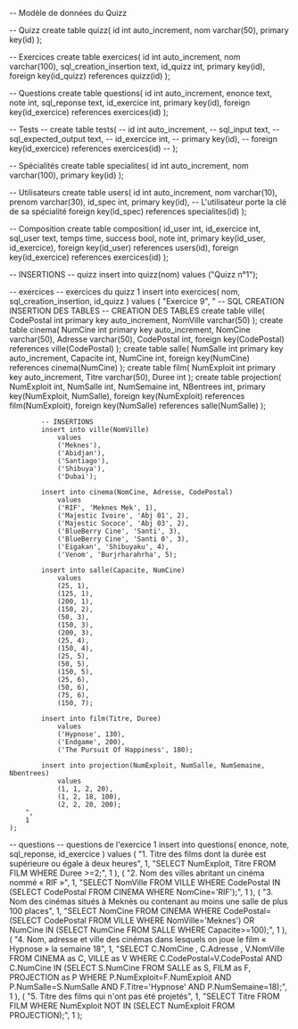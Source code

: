-- Modèle de données du Quizz

-- Quizz
create table quizz(
    id int auto_increment,
    nom varchar(50),
    primary key(id)
);

-- Exercices
create table exercices(
    id int auto_increment,
    nom varchar(100),
    sql_creation_insertion text,
    id_quizz int,
    primary key(id),
    foreign key(id_quizz) references quizz(id)
);

-- Questions
create table questions(
    id int auto_increment,
    enonce text,
    note int,
    sql_reponse text,
    id_exercice int,
    primary key(id),
    foreign key(id_exercice) references exercices(id)
);
  

-- Tests
-- create table tests(
--   id int auto_increment,
--   sql_input text,
--   sql_expected_output text,
--   id_exercice int,
--   primary key(id),
--   foreign key(id_exercice) references exercices(id)
-- );

-- Spécialités
create table specialites(
    id int auto_increment,
    nom varchar(100),
    primary key(id)
);

-- Utilisateurs
create table users(
    id int auto_increment,
    nom varchar(10),
    prenom varchar(30),
    id_spec int,
    primary key(id),
    -- L'utilisateur porte la clé de sa spécialité
    foreign key(id_spec) references specialites(id)
);


-- Composition
create table composition(
    id_user int,
    id_exercice int,
    sql_user text,
    temps time,
    success bool,
    note int,
    primary key(id_user, id_exercice),
    foreign key(id_user) references users(id),
    foreign key(id_exercice) references exercices(id)
);


-- INSERTIONS
-- quizz
insert into quizz(nom) values ("Quizz n°1");

-- exercices
    -- exercices du quizz 1
    insert into exercices(
        nom, 
        sql_creation_insertion, 
        id_quizz
        )
    values 
    (
        "Exercice 9",
        "
        -- SQL CREATION INSERTION DES TABLES
            -- CREATION DES TABLES
            create table ville(
                CodePostal int primary key auto_increment,
                NomVille varchar(50) 
                );
            create table cinema(
                NumCine int primary key auto_increment,
                NomCine varchar(50),
                Adresse varchar(50),
                CodePostal int,
                foreign key(CodePostal) references ville(CodePostal)
            );
            create table salle(
                NumSalle int primary key auto_increment,
                Capacite int,
                NumCine int,
                foreign key(NumCine) references cinema(NumCine)
            );
            create table film(
                NumExploit int primary key auto_increment,
                Titre varchar(50),
                Duree int
            );
            create table projection(
                NumExploit int,
                NumSalle int,
                NumSemaine int,
                NBentrees int,
                primary key(NumExploit, NumSalle),
                foreign key(NumExploit) references film(NumExploit),
                foreign key(NumSalle) references salle(NumSalle)
            );

            -- INSERTIONS
            insert into ville(NomVille)
                values 
                ('Meknes'),
                ('Abidjan'),
                ('Santiago'),
                ('Shibuya'),
                ('Dubai');

            insert into cinema(NomCine, Adresse, CodePostal)
                values
                ('RIF', 'Meknes Mek', 1),
                ('Majestic Ivoire', 'Abj 01', 2),
                ('Majestic Sococe', 'Abj 03', 2),
                ('BlueBerry Cine', 'Santi', 3),
                ('BlueBerry Cine', 'Santi 0', 3),
                ('Eigakan', 'Shibuyaku', 4),
                ('Venom', 'Burjrharahrha', 5);

            insert into salle(Capacite, NumCine)
                values
                (25, 1),
                (125, 1),
                (200, 1),
                (150, 2),
                (50, 3),
                (150, 3),
                (200, 3),
                (25, 4),
                (150, 4),
                (25, 5),
                (50, 5),
                (150, 5),
                (25, 6),
                (50, 6),
                (75, 6),
                (150, 7);

            insert into film(Titre, Duree)
                values
                ('Hypnose', 130),
                ('Endgame', 200),
                ('The Pursuit Of Happiness', 180);

            insert into projection(NumExploit, NumSalle, NumSemaine, Nbentrees)
                values
                (1, 1, 2, 20),
                (1, 2, 18, 100),
                (2, 2, 20, 200);
        ",
        1
    );
      
-- questions
  -- questions de l'exercice 1
    insert into questions(
        enonce,
        note,
        sql_reponse,
        id_exercice
      )
    values (
        "1. Titre des films dont la durée est supérieure ou égale à deux heures",
        1,
        "SELECT NumExploit, Titre FROM FILM WHERE Duree >=2;",
        1
    ),
    (
        "2. Nom des villes abritant un cinéma nommé « RIF »",
        1,
        "SELECT NomVille FROM VILLE WHERE CodePostal IN (SELECT CodePostal FROM CINEMA WHERE NomCine='RIF');",
        1
    ),
    (
        "3. Nom des cinémas situés à Meknès ou contenant au moins une salle de plus 100 places",
        1,
        "SELECT NomCine FROM CINEMA WHERE CodePostal=(SELECT CodePostal FROM VILLE WHERE NomVille='Meknes') OR NumCine IN (SELECT NumCine FROM SALLE WHERE Capacite>=100);",
        1
    ),
    (
        "4. Nom, adresse et ville des cinémas dans lesquels on joue le film « Hypnose » la semaine 18",
        1,
        "SELECT C.NomCine , C.Adresse , V.NomVille FROM CINEMA as C, VILLE as V WHERE C.CodePostal=V.CodePostal AND C.NumCine IN (SELECT S.NumCine FROM SALLE as S, FILM as F, PROJECTION as P WHERE P.NumExploit=F.NumExploit AND P.NumSalle=S.NumSalle AND F.Titre='Hypnose' AND P.NumSemaine=18);",
        1
    ),
    (
        "5. Titre des films qui n'ont pas été projetés",
        1,
        "SELECT Titre FROM FILM WHERE NumExploit NOT IN (SELECT NumExploit FROM PROJECTION);",
        1
    );
    
